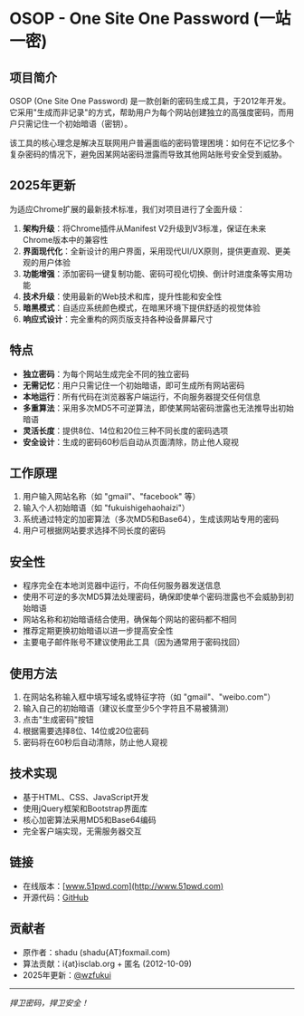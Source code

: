 # OSOP - One Site One Password (一站一密)

## 项目简介

OSOP (One Site One Password) 是一款创新的密码生成工具，于2012年开发。它采用"生成而非记录"的方式，帮助用户为每个网站创建独立的高强度密码，而用户只需记住一个初始暗语（密钥）。

该工具的核心理念是解决互联网用户普遍面临的密码管理困境：如何在不记忆多个复杂密码的情况下，避免因某网站密码泄露而导致其他网站账号安全受到威胁。

## 2025年更新

为适应Chrome扩展的最新技术标准，我们对项目进行了全面升级：

1. **架构升级**：将Chrome插件从Manifest V2升级到V3标准，保证在未来Chrome版本中的兼容性
2. **界面现代化**：全新设计的用户界面，采用现代UI/UX原则，提供更直观、更美观的用户体验
3. **功能增强**：添加密码一键复制功能、密码可视化切换、倒计时进度条等实用功能
4. **技术升级**：使用最新的Web技术和库，提升性能和安全性
5. **暗黑模式**：自适应系统颜色模式，在暗黑环境下提供舒适的视觉体验
6. **响应式设计**：完全重构的网页版支持各种设备屏幕尺寸

## 特点

- **独立密码**：为每个网站生成完全不同的独立密码
- **无需记忆**：用户只需记住一个初始暗语，即可生成所有网站密码
- **本地运行**：所有代码在浏览器客户端运行，不向服务器提交任何信息
- **多重算法**：采用多次MD5不可逆算法，即使某网站密码泄露也无法推导出初始暗语
- **灵活长度**：提供8位、14位和20位三种不同长度的密码选项
- **安全设计**：生成的密码60秒后自动从页面清除，防止他人窥视

## 工作原理

1. 用户输入网站名称（如 "gmail"、"facebook" 等）
2. 输入个人初始暗语（如 "fukuishigehaohaizi"）
3. 系统通过特定的加密算法（多次MD5和Base64），生成该网站专用的密码
4. 用户可根据网站要求选择不同长度的密码

## 安全性

- 程序完全在本地浏览器中运行，不向任何服务器发送信息
- 使用不可逆的多次MD5算法处理密码，确保即使单个密码泄露也不会威胁到初始暗语
- 网站名称和初始暗语结合使用，确保每个网站的密码都不相同
- 推荐定期更换初始暗语以进一步提高安全性
- 主要电子邮件账号不建议使用此工具（因为通常用于密码找回）

## 使用方法

1. 在网站名称输入框中填写域名或特征字符（如 "gmail"、"weibo.com"）
2. 输入自己的初始暗语（建议长度至少5个字符且不易被猜测）
3. 点击"生成密码"按钮
4. 根据需要选择8位、14位或20位密码
5. 密码将在60秒后自动清除，防止他人窥视

## 技术实现

- 基于HTML、CSS、JavaScript开发
- 使用jQuery框架和Bootstrap界面库
- 核心加密算法采用MD5和Base64编码
- 完全客户端实现，无需服务器交互

## 链接

- 在线版本：[www.51pwd.com](http://www.51pwd.com)
- 开源代码：[GitHub](https://github.com/wzfukui/osop-one-site-one-password)

## 贡献者

- 原作者：shadu (shadu{AT}foxmail.com)
- 算法贡献：i{at}isclab.org + 匿名 (2012-10-09)
- 2025年更新：[@wzfukui](https://github.com/wzfukui)

---

*捍卫密码，捍卫安全！* 